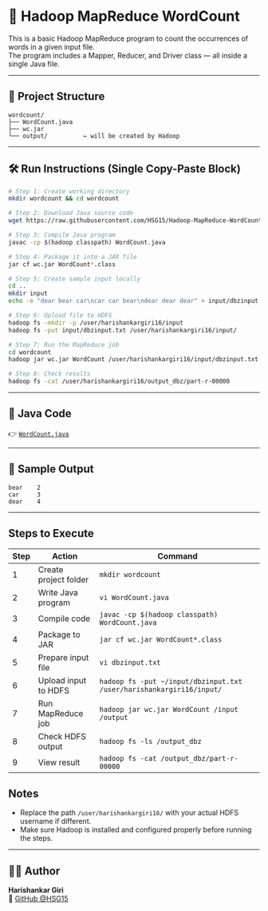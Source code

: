 
# 🧠 Hadoop MapReduce WordCount

This is a basic Hadoop MapReduce program to count the occurrences of words in a given input file.  
The program includes a Mapper, Reducer, and Driver class — all inside a single Java file.

---

## 📂 Project Structure

```
wordcount/
├── WordCount.java
├── wc.jar
└── output/          ← will be created by Hadoop
```

---

## 🛠️ Run Instructions (Single Copy-Paste Block)

```bash
# Step 1: Create working directory
mkdir wordcount && cd wordcount

# Step 2: Download Java source code
wget https://raw.githubusercontent.com/HSG15/Hadoop-MapReduce-WordCount-Project/main/WordCount.java

# Step 3: Compile Java program
javac -cp $(hadoop classpath) WordCount.java

# Step 4: Package it into a JAR file
jar cf wc.jar WordCount*.class

# Step 5: Create sample input locally
cd ..
mkdir input
echo -e "dear bear car\ncar car bear\ndear dear dear" > input/dbzinput.txt

# Step 6: Upload file to HDFS
hadoop fs -mkdir -p /user/harishankargiri16/input
hadoop fs -put input/dbzinput.txt /user/harishankargiri16/input/

# Step 7: Run the MapReduce job
cd wordcount
hadoop jar wc.jar WordCount /user/harishankargiri16/input/dbzinput.txt /user/harishankargiri16/output_dbz

# Step 8: Check results
hadoop fs -cat /user/harishankargiri16/output_dbz/part-r-00000
```

---

## 📄 Java Code

👉 [`WordCount.java`](https://github.com/HSG15/Hadoop-MapReduce-WordCount-Project/blob/main/WordCount.java)

---

## 🧪 Sample Output

```
bear    2
car     3
dear    4
```

---
## Steps to Execute

| Step | Action               | Command                                                                 |
|------|----------------------|-------------------------------------------------------------------------|
| 1    | Create project folder | `mkdir wordcount`                                                       |
| 2    | Write Java program    | `vi WordCount.java`                                                     |
| 3    | Compile code          | `javac -cp $(hadoop classpath) WordCount.java`                         |
| 4    | Package to JAR        | `jar cf wc.jar WordCount*.class`                                       |
| 5    | Prepare input file    | `vi dbzinput.txt`                                                       |
| 6    | Upload input to HDFS  | `hadoop fs -put ~/input/dbzinput.txt /user/harishankargiri16/input/`   |
| 7    | Run MapReduce job     | `hadoop jar wc.jar WordCount /input /output`                           |
| 8    | Check HDFS output     | `hadoop fs -ls /output_dbz`                                            |
| 9    | View result           | `hadoop fs -cat /output_dbz/part-r-00000`                              |

## Notes
- Replace the path `/user/harishankargiri16/` with your actual HDFS username if different.
- Make sure Hadoop is installed and configured properly before running the steps.


---

## 👨‍💻 Author

**Harishankar Giri**  
🔗 [GitHub @HSG15](https://github.com/HSG15)
